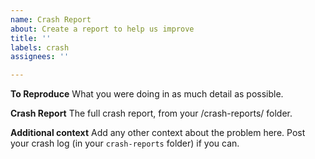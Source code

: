 ```yaml
---
name: Crash Report
about: Create a report to help us improve
title: ''
labels: crash
assignees: ''

---
```


**To Reproduce**
What you were doing in as much detail as possible.

**Crash Report**
The full crash report, from your /crash-reports/ folder.

**Additional context**
Add any other context about the problem here. Post your crash log (in your `crash-reports` folder) if you can.
